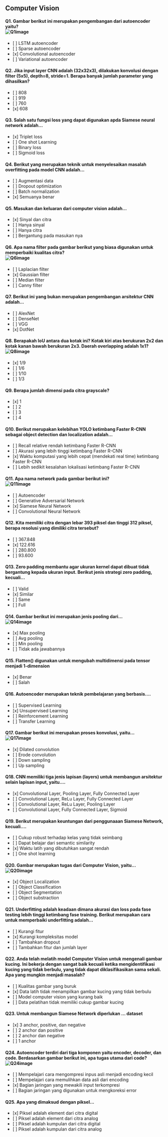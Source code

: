 ## Computer Vision

#### Q1. Gambar berikut ini merupakan pengembangan dari autoencoder yaitu?<br> ![Q1image](images/question01.png) <br>

- \[ ] LSTM autoencoder
- \[ ] Sparse autoencoder
- \[x] Convolutional autoencoder
- \[ ] Variational autoencoder

#### Q2. Jika input layer CNN adalah (32x32x3), dilakukan konvolusi dengan filter (5x5), depth=8, stride=1. Berapa banyak jumlah parameter yang dihasilkan?

- \[ ] 808
- \[ ] 919
- \[ ] 760
- \[x] 608

#### Q3. Salah satu fungsi loss yang dapat digunakan apda Siamese neural network adalah...

- \[x] Triplet loss
- \[ ] One shot Learning 
- \[ ] Binary loss
- \[ ] Sigmoid loss

#### Q4. Berikut yang merupakan teknik untuk menyelesaikan masalah overfitting pada model CNN adalah...

- \[ ] Augmentasi data
- \[ ] Dropout optimization
- \[ ] Batch normalization
- \[x] Semuanya benar

#### Q5. Masukan dan keluaran dari computer vision adalah...

- \[x] Sinyal dan citra
- \[ ] Hanya sinyal
- \[ ] Hanya citra
- \[ ] Bergantung pada masukan nya

#### Q6. Apa nama filter pada gambar berikut yang biasa digunakan untuk memperbaiki kualitas citra? <br> ![Q6image](images/question06.png) <br>

- \[ ] Laplacian filter
- \[x] Gaussian filter
- \[ ] Median filter
- \[ ] Canny filter

#### Q7. Berikut ini yang bukan merupakan pengembangan arsitektur CNN adalah...

- \[ ] AlexNet
- \[ ] DenseNet
- \[ ] VGG
- \[x] DotNet

#### Q8. Berapakah IoU antara dua kotak ini? Kotak kiri atas berukuran 2x2 dan kotak kanan bawah berukuran 2x3. Daerah overlapping adalah 1x1? <br> ![Q8image](images/question08.png) <br>

- \[x] 1/9
- \[ ] 1/6
- \[ ] 1/10
- \[ ] 1/3

#### Q9. Berapa jumlah dimensi pada citra grayscale?

- \[x] 1
- \[ ] 2
- \[ ] 3
- \[ ] 4

#### Q10. Berikut merupakan kelebihan YOLO ketimbang Faster R-CNN sebagai object detection dan localization adalah...

- \[ ] Recall relative rendah ketimbang Faster R-CNN
- \[ ] Akurasi yang lebih tinggi ketimbang Faster R-CNN
- \[x] Waktu komputasi yang lebih cepat (mendekati real time) ketimbang Faster R-CNN
- \[ ] Lebih sedikit kesalahan lokalisasi ketimbang Faster R-CNN

#### Q11. Apa nama network pada gambar berikut ini? <br> ![Q11image](images/question11.png) <br>

- \[ ] Autoencoder
- \[ ] Generative Adversarial Network
- \[x] Siamese Neural Network
- \[ ] Convolutional Neural Network

#### Q12. Kita memiliki citra dengan lebar 393 piksel dan tinggi 312 piksel, berapa resolusi yang dimiliki citra tersebut?

- \[ ] 367.848
- \[x] 122.616
- \[ ] 280.800 
- \[ ] 93.600

#### Q13. Zero padding membantu agar ukuran kernel dapat dibuat tidak bergantung kepada ukuran input. Berikut jenis strategi zero padding, kecuali...

- \[ ] Valid
- \[x] Similar
- \[ ] Same 
- \[ ] Full

#### Q14. Gambar berikut ini merupakan jenis pooling dari... <br> ![Q14image](images/question14.png) <br>

- \[x] Max pooling
- \[ ] Avg pooling
- \[ ] Min pooling
- \[ ] Tidak ada jawabannya

#### Q15. Flatten() digunakan untuk mengubah multidimensi pada tensor menjadi 1-dimension

- \[x] Benar
- \[ ] Salah

#### Q16. Autoencoder merupakan teknik pembelajaran yang berbasis....

- \[ ] Supervised Learning
- \[x] Unsupervised Learning
- \[ ] Reinforcement Learning
- \[ ] Transfer Learning

#### Q17. Gambar berikut ini merupakan proses konvolusi, yaitu... <br> ![Q17image](images/question17.png) <br>

- \[x] Dilated convolution
- \[ ] Erode convolution 
- \[ ] Down sampling
- \[ ] Up sampling

#### Q18. CNN memiliki tiga jenis lapisan (layers) untuk membangun arsitektur selain lapisan input, yaitu....

- \[x] Convolutional Layer, Pooling Layer, Fully Connected Layer
- \[ ] Convolutional Layer, ReLu Layer, Fully Connected Layer
- \[ ] Convolutional Layer, ReLu Layer, Pooling Layer
- \[ ] Convolutional Layer, Fully Connected Layer, Sigmoid

#### Q19. Berikut merupakan keuntungan dari penggunaaan Siamese Network, kecuali....

- \[ ] Cukup robust terhadap kelas yang tidak seimbang
- \[ ] Dapat belajar dari semantic similarity
- \[x] Waktu latih yang dibutuhkan sangat rendah
- \[ ] One shot learning

#### Q20. Gambar merupakan tugas dari Computer Vision, yaitu... <br> ![Q20image](images/question20.png)

- \[x] Object Localization
- \[ ] Object Classification
- \[ ] Object Segmentation
- \[ ] Object substraction

#### Q21. Underfitting adalah keadaan dimana akurasi dan loss pada fase testing lebih tinggi ketimbang fase training. Berikut merupakan cara untuk memperbaiki underfitting adalah...

- \[ ] Kurangi fitur
- \[x] Kurangi kompleksitas model
- \[ ] Tambahkan dropout
- \[ ] Tambahkan fitur dan jumlah layer

#### Q22. Anda telah melatih model Computer Vision untuk mengenali gambar kucing. Ini bekerja dengan sangat baik kecuali ketika mengidentifikasi kucing yang tidak berbulu, yang tidak dapat diklasifikasikan sama sekali. Apa yang mungkin menjadi masalah?

- \[ ] Kualitas gambar yang buruk
- \[x] Data latih tidak menampilkan gambar kucing yang tidak berbulu
- \[ ] Model computer vision yang kurang baik
- \[ ] Data pelatihan tidak memiliki cukup gambar kucing

#### Q23. Untuk membangun Siamese Network diperlukan ... dataset

- \[x] 3 anchor, positive, dan negative
- \[ ] 2 anchor dan positive
- \[ ] 2 anchor dan negative
- \[ ] 1 anchor

#### Q24. Autoencoder terdiri dari tiga komponen yaitu encoder, decoder, dan code. Berdasarkan gambar berikut ini, apa tugas utama dari code? <br> ![Q24image](images/question24.png) <br>

- \[ ] Mempelajari cara mengompresi inpus asli menjadi encoding kecil
- \[ ] Mempelajari cara memulihkan data asli dari encoding
- \[x] Bagian jaringan yang mewakili input terkompresi
- \[ ] Bagian jaringan yang digunakan untuk mengkoreksi error

#### Q25. Apa yang dimaksud dengan piksel...

- \[x] Piksel adalah element dari citra digital
- \[ ] Piksel adalah element dari citra analog
- \[ ] Piksel adalah kumpulan dari citra digital
- \[ ] Piksel adalah kumpulan dari citra analog